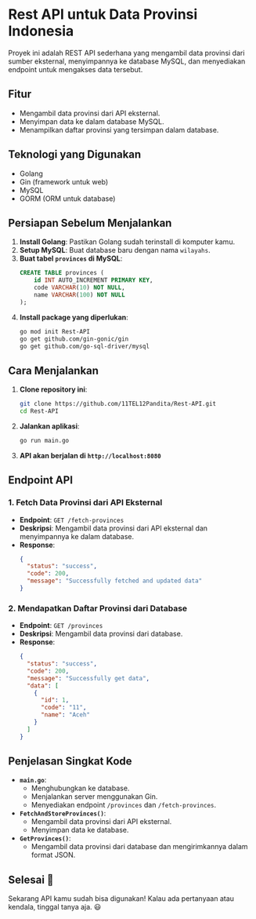 # Rest API untuk Data Provinsi Indonesia

Proyek ini adalah REST API sederhana yang mengambil data provinsi dari sumber eksternal, menyimpannya ke database MySQL, dan menyediakan endpoint untuk mengakses data tersebut.

## Fitur
- Mengambil data provinsi dari API eksternal.
- Menyimpan data ke dalam database MySQL.
- Menampilkan daftar provinsi yang tersimpan dalam database.

## Teknologi yang Digunakan
- Golang
- Gin (framework untuk web)
- MySQL
- GORM (ORM untuk database)

## Persiapan Sebelum Menjalankan
1. **Install Golang**: Pastikan Golang sudah terinstall di komputer kamu.
2. **Setup MySQL**: Buat database baru dengan nama `wilayahs`.
3. **Buat tabel `provinces` di MySQL**:
    ```sql
    CREATE TABLE provinces (
        id INT AUTO_INCREMENT PRIMARY KEY,
        code VARCHAR(10) NOT NULL,
        name VARCHAR(100) NOT NULL
    );
    ```
4. **Install package yang diperlukan**:
    ```sh
    go mod init Rest-API
    go get github.com/gin-gonic/gin
    go get github.com/go-sql-driver/mysql
    ```

## Cara Menjalankan
1. **Clone repository ini**:
    ```sh
    git clone https://github.com/11TEL12Pandita/Rest-API.git
    cd Rest-API
    ```
2. **Jalankan aplikasi**:
    ```sh
    go run main.go
    ```
3. **API akan berjalan di `http://localhost:8080`**

## Endpoint API
### 1. Fetch Data Provinsi dari API Eksternal
- **Endpoint**: `GET /fetch-provinces`
- **Deskripsi**: Mengambil data provinsi dari API eksternal dan menyimpannya ke dalam database.
- **Response**:
    ```json
    {
      "status": "success",
      "code": 200,
      "message": "Successfully fetched and updated data"
    }
    ```

### 2. Mendapatkan Daftar Provinsi dari Database
- **Endpoint**: `GET /provinces`
- **Deskripsi**: Mengambil data provinsi dari database.
- **Response**:
    ```json
    {
      "status": "success",
      "code": 200,
      "message": "Successfully get data",
      "data": [
        {
          "id": 1,
          "code": "11",
          "name": "Aceh"
        }
      ]
    }
    ```

## Penjelasan Singkat Kode
- **`main.go`**:
  - Menghubungkan ke database.
  - Menjalankan server menggunakan Gin.
  - Menyediakan endpoint `/provinces` dan `/fetch-provinces`.
- **`FetchAndStoreProvinces()`**:
  - Mengambil data provinsi dari API eksternal.
  - Menyimpan data ke database.
- **`GetProvinces()`**:
  - Mengambil data provinsi dari database dan mengirimkannya dalam format JSON.

## Selesai 🎉
Sekarang API kamu sudah bisa digunakan! Kalau ada pertanyaan atau kendala, tinggal tanya aja. 😃

